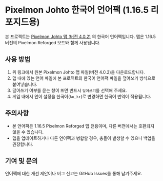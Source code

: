 # Pixelmon Johto 한국어 언어팩 (1.16.5 리포지드용)

본 프로젝트는 [Pixelmon Johto 맵 (버전 4.0.2)](https://www.curseforge.com/minecraft/worlds/pixelmon-johto/files/4830894) 의 한국어 언어팩입니다.
맵은 1.16.5 버전의 Pixelmon Reforged 모드와 함께 사용됩니다.

## 사용 방법

1. 위 링크에서 원본 Pixelmon Johto 맵 파일(버전 4.0.2)을 다운로드합니다.
2. 맵 내에 있는 언어 파일에 본 프로젝트의 한국어 언어팩 파일을 덮어쓰기 방식으로 붙여넣습니다.
3. 덮어쓰기 여부를 묻는 창이 뜨면 반드시 `덮어쓰기`를 선택해 주세요.
4. 게임 내에서 언어 설정을 한국어(`ko_kr`)로 변경하면 한국어 번역이 적용됩니다.

## 주의사항

* 본 언어팩은 1.16.5 Pixelmon Reforged 맵 전용이며, 다른 버전에서는 호환되지 않을 수 있습니다.
* 맵을 업데이트하거나 다른 언어팩과 병합할 경우, 충돌이 발생할 수 있으니 백업을 권장합니다.

## 기여 및 문의

언어팩에 대한 개선 제안이나 버그 신고는 GitHub Issues를 통해 남겨주세요.
